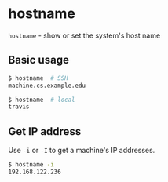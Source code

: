 # hostname

`hostname` - show or set the system's host name

## Basic usage
```bash
$ hostname  # SSH
machine.cs.example.edu

$ hostname  # local
travis
```

## Get IP address
Use `-i` or `-I` to get a machine's IP addresses.
```bash
$ hostname -i
192.168.122.236
```
